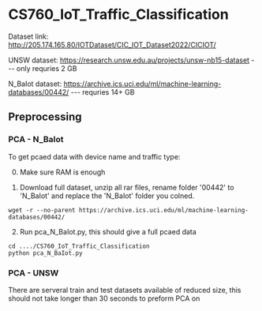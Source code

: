 # CS760_IoT_Traffic_Classification

Dataset link: http://205.174.165.80/IOTDataset/CIC_IOT_Dataset2022/CICIOT/

UNSW dataset: https://research.unsw.edu.au/projects/unsw-nb15-dataset    --- only requries 2 GB 

N_BaIot dataset: https://archive.ics.uci.edu/ml/machine-learning-databases/00442/ --- requries 14+ GB


## Preprocessing

### PCA - N_BaIot

To get pcaed data with device name and traffic type:

0. Make sure RAM is enough

1. Download full dataset, unzip all rar files, rename folder '00442' to 'N_BaIot' and replace the 'N_BaIot' folder you colned.
```
wget -r --no-parent https://archive.ics.uci.edu/ml/machine-learning-databases/00442/
```

2. Run pca_N_BaIot.py, this should give a full pcaed data
```
cd ..../CS760_IoT_Traffic_Classification
python pca_N_BaIot.py
```

### PCA - UNSW

There are serveral train and test datasets available of reduced size, this should not take longer than 30 seconds to preform PCA on
